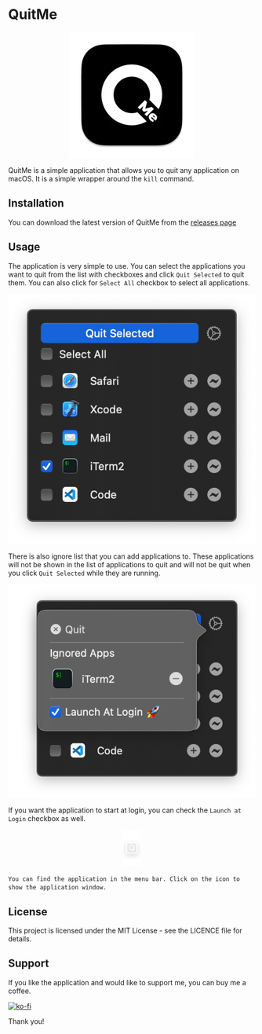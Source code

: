 # QuitMe

<p align="center">
    <img src="images/icon.png">
</p>

QuitMe is a simple application that allows you to quit any application on macOS. It is a simple wrapper around the `kill` command.

## Installation

You can download the latest version of QuitMe from the [releases page]()

## Usage

The application is very simple to use. You can select the applications you want to quit from the list with checkboxes and click `Quit Selected` to quit them. You can also click for `Select All` checkbox to select all applications.

![QuitMe](./images/app.png)

There is also ignore list that you can add applications to. These applications will not be shown in the list of applications to quit and will not be quit when you click `Quit Selected` while they are running.

![QuitMe](./images/ignored.png)

If you want the application to start at login, you can check the `Launch at Login` checkbox as well.

<p align="center">
    <img src="images/app_menu_icon.png">
</p>

`You can find the application in the menu bar. Click on the icon to show the application window.`

## License

This project is licensed under the MIT License - see the LICENCE file for details.

## Support

If you like the application and would like to support me, you can buy me a coffee.

[![ko-fi](https://ko-fi.com/img/githubbutton_sm.svg)](https://ko-fi.com/S6S5YJL88)

Thank you!
